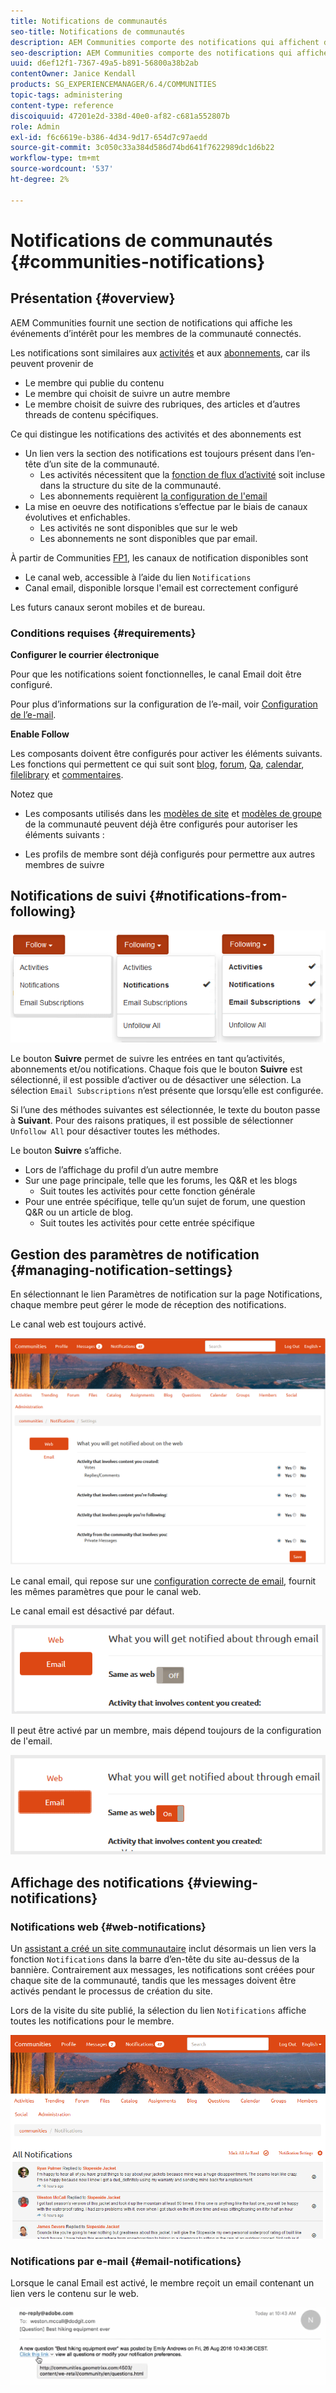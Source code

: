 ```yaml
---
title: Notifications de communautés
seo-title: Notifications de communautés
description: AEM Communities comporte des notifications qui affichent des événements présentant un intérêt pour le membre de la communauté connecté
seo-description: AEM Communities comporte des notifications qui affichent des événements présentant un intérêt pour le membre de la communauté connecté
uuid: d6ef12f1-7367-49a5-b891-56800a38b2ab
contentOwner: Janice Kendall
products: SG_EXPERIENCEMANAGER/6.4/COMMUNITIES
topic-tags: administering
content-type: reference
discoiquuid: 47201e2d-338d-40e0-af82-c681a552807b
role: Admin
exl-id: f6c6619e-b386-4d34-9d17-654d7c97aedd
source-git-commit: 3c050c33a384d586d74bd641f7622989dc1d6b22
workflow-type: tm+mt
source-wordcount: '537'
ht-degree: 2%

---
```


# Notifications de communautés {#communities-notifications}

## Présentation {#overview}

AEM Communities fournit une section de notifications qui affiche les événements d’intérêt pour les membres de la communauté connectés.

Les notifications sont similaires aux [activités](essentials-activities.md) et aux [abonnements](subscriptions.md), car ils peuvent provenir de

* Le membre qui publie du contenu
* Le membre qui choisit de suivre un autre membre
* Le membre choisit de suivre des rubriques, des articles et d’autres threads de contenu spécifiques.

Ce qui distingue les notifications des activités et des abonnements est

* Un lien vers la section des notifications est toujours présent dans l’en-tête d’un site de la communauté.
   * Les activités nécessitent que la [fonction de flux d’activité](functions.md#activity-stream-function) soit incluse dans la structure du site de la communauté.
   * Les abonnements requièrent [la configuration de l&#39;email](email.md)
* La mise en oeuvre des notifications s’effectue par le biais de canaux évolutives et enfichables.
   * Les activités ne sont disponibles que sur le web
   * Les abonnements ne sont disponibles que par email.

À partir de Communities [FP1](deploy-communities.md#latestfeaturepack), les canaux de notification disponibles sont

* Le canal web, accessible à l’aide du lien `Notifications`
* Canal email, disponible lorsque l&#39;email est correctement configuré

Les futurs canaux seront mobiles et de bureau.

### Conditions requises {#requirements}

**Configurer le courrier électronique**

Pour que les notifications soient fonctionnelles, le canal Email doit être configuré.

Pour plus d’informations sur la configuration de l’e-mail, voir [Configuration de l’e-mail](analytics.md).

**Enable Follow**

Les composants doivent être configurés pour activer les éléments suivants. Les fonctions qui permettent ce qui suit sont [blog](blog-feature.md), [forum](forum.md), [Qa](working-with-qna.md), [calendar](calendar.md), [filelibrary](file-library.md) et [commentaires](comments.md).

Notez que

* Les composants utilisés dans les [modèles de site](sites.md) et [modèles de groupe](tools-groups.md) de la communauté peuvent déjà être configurés pour autoriser les éléments suivants :

* Les profils de membre sont déjà configurés pour permettre aux autres membres de suivre

## Notifications de suivi {#notifications-from-following}

![chlimage_1-254](assets/chlimage_1-254.png)

Le bouton **Suivre** permet de suivre les entrées en tant qu’activités, abonnements et/ou notifications. Chaque fois que le bouton **Suivre** est sélectionné, il est possible d’activer ou de désactiver une sélection. La sélection `Email Subscriptions` n’est présente que lorsqu’elle est configurée.

Si l’une des méthodes suivantes est sélectionnée, le texte du bouton passe à **Suivant**. Pour des raisons pratiques, il est possible de sélectionner `Unfollow All` pour désactiver toutes les méthodes.

Le bouton **Suivre** s’affiche.

* Lors de l’affichage du profil d’un autre membre
* Sur une page principale, telle que les forums, les Q&amp;R et les blogs
   * Suit toutes les activités pour cette fonction générale
* Pour une entrée spécifique, telle qu’un sujet de forum, une question Q&amp;R ou un article de blog.
   * Suit toutes les activités pour cette entrée spécifique

## Gestion des paramètres de notification {#managing-notification-settings}

En sélectionnant le lien Paramètres de notification sur la page Notifications, chaque membre peut gérer le mode de réception des notifications.

Le canal web est toujours activé.

![chlimage_1-255](assets/chlimage_1-255.png)

Le canal email, qui repose sur une [configuration correcte de email](email.md), fournit les mêmes paramètres que pour le canal web.

Le canal email est désactivé par défaut.

![chlimage_1-256](assets/chlimage_1-256.png)

Il peut être activé par un membre, mais dépend toujours de la configuration de l&#39;email.

![chlimage_1-257](assets/chlimage_1-257.png)

## Affichage des notifications {#viewing-notifications}

### Notifications web {#web-notifications}

Un [assistant a créé un site communautaire](sites-console.md) inclut désormais un lien vers la fonction `Notifications` dans la barre d’en-tête du site au-dessus de la bannière. Contrairement aux messages, les notifications sont créées pour chaque site de la communauté, tandis que les messages doivent être activés pendant le processus de création du site.

Lors de la visite du site publié, la sélection du lien `Notifications` affiche toutes les notifications pour le membre.

![chlimage_1-258](assets/chlimage_1-258.png)

### Notifications par e-mail {#email-notifications}

Lorsque le canal Email est activé, le membre reçoit un email contenant un lien vers le contenu sur le web.

![chlimage_1-259](assets/chlimage_1-259.png)
